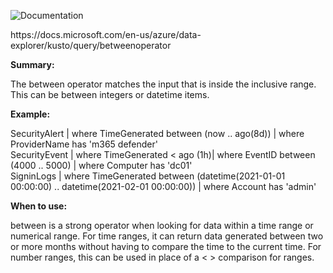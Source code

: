 ![Documentation](https://shields.io/badge/-Documentation-informational)
<p>
https://docs.microsoft.com/en-us/azure/data-explorer/kusto/query/betweenoperator
</p>

 **Summary:**
<p>
The between operator matches the input that is inside the inclusive range. This can be between integers or datetime items.
</p>

 **Example:**
<p>
SecurityAlert | where TimeGenerated between (now .. ago(8d)) | where ProviderName has 'm365 defender' </br>
SecurityEvent | where TimeGenerated < ago (1h)| where EventID between (4000 .. 5000) | where Computer has 'dc01' </br>
SigninLogs | where TimeGenerated between (datetime(2021-01-01 00:00:00) .. datetime(2021-02-01 00:00:00)) | where Account has 'admin' <br/>
</p>

 **When to use:**
<p>
between is a strong operator when looking for data within a time range or numerical range. For time ranges, it can return data generated between two or more months without having to compare the time to the current time. For number ranges, this can be used in place of a < > comparison for ranges.
</p>
